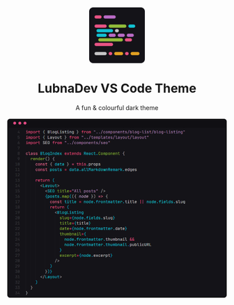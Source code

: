 <h1 align=center>
<img alt="LubnaDev VS Code theme icon" src="images/icon.png" width="128" /> <br/><br/>
LubnaDev VS Code Theme
</h1>
<p align=center>
A fun & colourful dark theme <br/><br/>
<img alt="LubnaDev VS Code theme preview" src="images/preview.png" />
</p>
